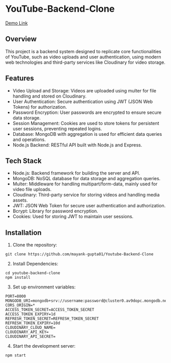 # YouTube-Backend-Clone


[Demo Link](https://youtu.be/m1wX1lw_Qy4)


## Overview
This project is a backend system designed to replicate core functionalities of YouTube, such as video uploads and user authentication, using modern web technologies and third-party services like Cloudinary for video storage.

## Features
- Video Upload and Storage: Videos are uploaded using multer for file handling and stored on Cloudinary.
- User Authentication: Secure authentication using JWT (JSON Web Tokens) for authorization.
- Password Encryption: User passwords are encrypted to ensure secure data storage.
- Session Management: Cookies are used to store tokens for persistent user sessions, preventing repeated logins.
- Database: MongoDB with aggregation is used for efficient data queries and operations.
- Node.js Backend: RESTful API built with Node.js and Express.



## Tech Stack
- Node.js: Backend framework for building the server and API.
- MongoDB: NoSQL database for data storage and aggregation queries.
- Multer: Middleware for handling multipart/form-data, mainly used for video file uploads.
- Cloudinary: Third-party service for storing videos and handling media assets.
- JWT: JSON Web Token for secure user authentication and authorization.
- Bcrypt: Library for password encryption.
- Cookies: Used for storing JWT to maintain user sessions.


## Installation
1. Clone the repository:  
```
git clone https://github.com/mayank-gupta01/Youtube-Backend-Clone
```
2. Install Dependencies:
```
cd youtube-backend-clone
npm install
```
3. Set up environment variables:
```
PORT=8000
MONGODB_URI=mongodb+srv://username:password@cluster0.av9dopc.mongodb.net
CORS_ORIGIN=*
ACCESS_TOKEN_SECRET=ACCESS_TOKEN_SECRET
ACCESS_TOKEN_EXPIRY=1d
REFRESH_TOKEN_SECRET=REFRESH_TOKEN_SECRET
REFRESH_TOKEN_EXPIRY=10d
CLOUDINARY_CLOUD_NAME=
CLOUDINARY_API_KEY=
CLOUDINARY_API_SECRET=
```

4. Start the development server:
```
npm start

```